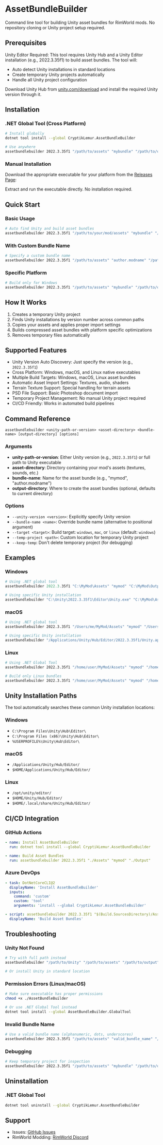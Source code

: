 # AssetBundleBuilder

Command line tool for building Unity asset bundles for RimWorld mods. No repository cloning or Unity project setup required.

## Prerequisites

Unity Editor Required: This tool requires Unity Hub and a Unity Editor installation (e.g., 2022.3.35f1) to build asset bundles. The tool will:
- Auto detect Unity installations in standard locations
- Create temporary Unity projects automatically
- Handle all Unity project configuration

Download Unity Hub from [unity.com/download](https://unity.com/download) and install the required Unity version through it.

## Installation

### .NET Global Tool (Cross Platform)

```bash
# Install globally
dotnet tool install --global CryptikLemur.AssetBundleBuilder

# Use anywhere
assetbundlebuilder 2022.3.35f1 "/path/to/assets" "mybundle" "/path/to/output"
```

### Manual Installation

Download the appropriate executable for your platform from the [Releases Page](https://github.com/CryptikLemur/AssetBundleBuilder/releases):

Extract and run the executable directly. No installation required.

## Quick Start

### Basic Usage

```bash
# Auto find Unity and build asset bundles
assetbundlebuilder 2022.3.35f1 "/path/to/your/mod/assets" "mybundle" "/path/to/output/directory"
```

### With Custom Bundle Name

```bash
# Specify a custom bundle name
assetbundlebuilder 2022.3.35f1 "/path/to/assets" "author.modname" "/path/to/output"
```

### Specific Platform

```bash
# Build only for Windows
assetbundlebuilder 2022.3.35f1 "/path/to/assets" "mybundle" "/path/to/output" --target windows
```

## How It Works

1. Creates a temporary Unity project
2. Finds Unity installations by version number across common paths
3. Copies your assets and applies proper import settings
4. Builds compressed asset bundles with platform specific optimizations
5. Removes temporary files automatically

## Supported Features

- Unity Version Auto Discovery: Just specify the version (e.g., `2022.3.35f1`)
- Cross Platform: Windows, macOS, and Linux native executables
- Multiple Build Targets: Windows, macOS, Linux asset bundles
- Automatic Asset Import Settings: Textures, audio, shaders
- Terrain Texture Support: Special handling for terrain assets
- PSD File Support: Basic Photoshop document import
- Temporary Project Management: No manual Unity project required
- CI/CD Friendly: Works in automated build pipelines

## Command Reference

```
assetbundlebuilder <unity-path-or-version> <asset-directory> <bundle-name> [output-directory] [options]
```

### Arguments

- **unity-path-or-version**: Either Unity version (e.g., `2022.3.35f1`) or full path to Unity executable
- **asset-directory**: Directory containing your mod's assets (textures, sounds, etc.)
- **bundle-name**: Name for the asset bundle (e.g., "mymod", "author.modname")
- **output-directory**: Where to create the asset bundles (optional, defaults to current directory)

### Options

- `--unity-version <version>`: Explicitly specify Unity version
- `--bundle-name <name>`: Override bundle name (alternative to positional argument)
- `--target <target>`: Build target: `windows`, `mac`, or `linux` (default: `windows`)
- `--temp-project <path>`: Custom location for temporary Unity project
- `--keep-temp`: Don't delete temporary project (for debugging)

## Examples

### Windows

```powershell
# Using .NET global tool
assetbundlebuilder 2022.3.35f1 "C:\MyMod\Assets" "mymod" "C:\MyMod\Output"

# Using specific Unity installation
assetbundlebuilder "C:\Unity\2022.3.35f1\Editor\Unity.exe" "C:\MyMod\Assets" "mymod" "C:\MyMod\Output"
```

### macOS

```bash
# Using .NET global tool
assetbundlebuilder 2022.3.35f1 "/Users/me/MyMod/Assets" "mymod" "/Users/me/MyMod/Output"

# Using specific Unity installation
assetbundlebuilder "/Applications/Unity/Hub/Editor/2022.3.35f1/Unity.app/Contents/MacOS/Unity" "/Users/me/MyMod/Assets" "mymod" "/Users/me/MyMod/Output"
```

### Linux

```bash
# Using .NET Global Tool
assetbundlebuilder 2022.3.35f1 "/home/user/MyMod/Assets" "mymod" "/home/user/MyMod/Output"

# Build only Linux bundles
assetbundlebuilder 2022.3.35f1 "/home/user/MyMod/Assets" "mymod" "/home/user/MyMod/Output" --target linux
```

## Unity Installation Paths

The tool automatically searches these common Unity installation locations:

### Windows
- `C:\Program Files\Unity\Hub\Editor\`
- `C:\Program Files (x86)\Unity\Hub\Editor\`
- `%USERPROFILE%\Unity\Hub\Editor\`

### macOS
- `/Applications/Unity/Hub/Editor/`
- `$HOME/Applications/Unity/Hub/Editor/`

### Linux
- `/opt/unity/editor/`
- `$HOME/Unity/Hub/Editor/`
- `$HOME/.local/share/Unity/Hub/Editor/`

## CI/CD Integration

### GitHub Actions

```yaml
- name: Install AssetBundleBuilder
  run: dotnet tool install --global CryptikLemur.AssetBundleBuilder

- name: Build Asset Bundles
  run: assetbundlebuilder 2022.3.35f1 "./Assets" "mymod" "./Output"
```

### Azure DevOps

```yaml
- task: DotNetCoreCLI@2
  displayName: 'Install AssetBundleBuilder'
  inputs:
    command: 'custom'
    custom: 'tool'
    arguments: 'install --global CryptikLemur.AssetBundleBuilder'

- script: assetbundlebuilder 2022.3.35f1 "$(Build.SourcesDirectory)/Assets" "mymod" "$(Build.ArtifactStagingDirectory)"
  displayName: 'Build Asset Bundles'
```

## Troubleshooting

### Unity Not Found
```bash
# Try with full path instead
assetbundlebuilder "/path/to/Unity" "/path/to/assets" "/path/to/output"

# Or install Unity in standard location
```

### Permission Errors (Linux/macOS)
```bash
# Make sure executable has proper permissions
chmod +x ./AssetBundleBuilder

# Or use .NET Global Tool instead
dotnet tool install --global AssetBundleBuilder.GlobalTool
```

### Invalid Bundle Name
```bash
# Use a valid bundle name (alphanumeric, dots, underscores)
assetbundlebuilder 2022.3.35f1 "/path/to/assets" "valid_bundle_name" "/path/to/output"
```

### Debugging
```bash
# Keep temporary project for inspection
assetbundlebuilder 2022.3.35f1 "/path/to/assets" "mybundle" "/path/to/output" --keep-temp
```

## Uninstallation

### .NET Global Tool
```bash
dotnet tool uninstall --global CryptikLemur.AssetBundleBuilder
```

## Support

- Issues: [GitHub Issues](https://github.com/CryptikLemur/AssetBundleBuilder/issues)
- RimWorld Modding: [RimWorld Discord](https://discord.gg/rimworld)